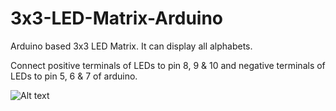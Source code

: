 # 3x3-LED-Matrix-Arduino
Arduino based 3x3 LED Matrix. It can display all alphabets.

Connect positive terminals of LEDs to pin 8, 9 & 10 and negative terminals of LEDs to pin 5, 6 & 7 of arduino.

![Alt text](http://pcbheaven.com/wikipages/images/howkeymatricesworks_1277657675.png "Circuit")





